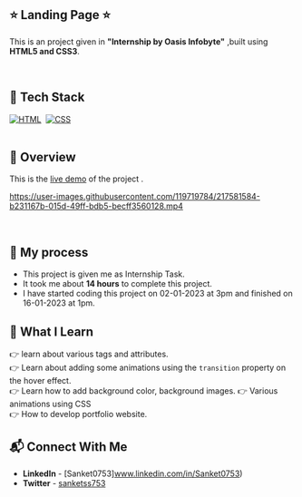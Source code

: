 ## ⭐ Landing Page ⭐

This is an project given in **"Internship by Oasis Infobyte"** ,built using **HTML5 and CSS3**.

<br>

## 📌 Tech Stack

[![HTML](https://img.shields.io/badge/html5%20-%23E34F26.svg?&style=for-the-badge&logo=html5&logoColor=white)](https://github.com/coderak07)&nbsp;
[![CSS](https://img.shields.io/badge/css3%20-%231572B6.svg?&style=for-the-badge&logo=css3&logoColor=white)](https://https://github.com/coderak07)&nbsp;
<br>
<br>

## 📌 Overview
This is the [live demo](https://app.flonnect.com/view/video/sanketss753/Flonnect_2023-02-08_fbf826c9-e976-4683-b576-790e49aa57b7) of the project . 



https://user-images.githubusercontent.com/119719784/217581584-b231167b-015d-49ff-bdb5-becff3560128.mp4



<br>

## 📌 My process

- This project is given me as Internship Task.
- It took me about **14 hours** to complete this project.
- I have started coding this project on 02-01-2023 at 3pm and finished on 16-01-2023 at 1pm.

## 📌 What I Learn

👉 learn about various tags and attributes.  
👉 Learn about adding some animations using the `transition` property on the hover effect.  
👉 Learn how to add background color, background images.
👉 Various animations using CSS  
👉 How to develop portfolio website.

## 📬 Connect With Me

- **LinkedIn** - [Sanket0753]www.linkedin.com/in/Sanket0753)
- **Twitter** -  [sanketss753](https://twitter.com/sanketss753)
